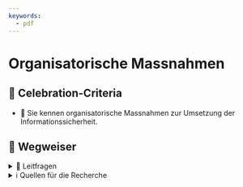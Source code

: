 ```yaml
---
keywords:
  - pdf
---
```


# Organisatorische Massnahmen

## 🎉 Celebration-Criteria

- :dart: Sie kennen organisatorische Massnahmen zur Umsetzung der
  Informationssicherheit.

## :compass: Wegweiser

<details>
  <summary> 🤔 Leitfragen </summary>

- Welche organisatorischen Massnahmen gibt es?
- Welche organisatorischen Massnahmen kennen sie von ihrem Betrieb?
- Wie verbessern organisatorische Massnahmen die IT-Sicherheit?
- Welche Gefahren gibt es?
- Wo spielen organisatorische und technische Massnahmen zusammen?

</details>

<details>
  <summary> ℹ️ Quellen für die Recherche </summary>

- [CH EDÖB: Leitfaden TOM](https://www.edoeb.admin.ch/edoeb/de/home/kurzmeldungen/km2024/23012024_leitfaden_tom.html)
- [**KMU CH Admin:** revDSG](https://www.kmu.admin.ch/kmu/de/home/fakten-trends/digitalisierung/datenschutz/neues-datenschutzgesetz-rev-dsg.html)
- [**Swiss Infosec:** Technische und organisatorische Massnahmen (TOM)](https://www.infosec.ch/beratung/datenschutz/technische-und-organisatorische-massnahmen-tom/)
- [**Toshiba Tec Switzerland AG** Allgemeine Beschreibung der technischen und organisatorischen Massnahmen](https://www.toshibatec.ch/de/tom/)
- [**Swisscom:** 10 Tipps, wie sich KMU vor Cyberattacken schützen](https://www.swisscom.ch/de/b2bmag/sicherheit/it-security-strategie-kmu/)

</details>
